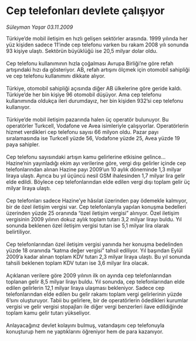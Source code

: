 # Cep telefonları devlete çalışıyor

*Süleyman Yaşar 03.11.2009*

<div class="taraf_structure_2col_1zq">
<div class="margen_n">



 <p>Türkiye’de mobil iletişim en hızlı gelişen sektörler arasında. 1999 yılında her yüz kişiden sadece 11’inde cep telefonu varken bu rakam 2008 yılı sonunda 93 kişiye ulaştı. Sektörün büyüklüğü ise 20,5 milyar dolar oldu. <br/><br/>Cep telefonu kullanımının hızla çoğalması Avrupa Birliği’ne göre refah artışındaki hızı da gösteriyor. AB, refah artışını ölçmek için otomobil sahipliği ve cep telefonu kullanımını dikkate alıyor. <br/><br/>Türkiye, otomobil sahipliği açısında diğer AB ülkelerine göre geride kaldı. Türkiye’de her bin kişiye 96 otomobil düşüyor. Ama cep telefonu kullanımında oldukça ileri durumdayız, her bin kişiden 932’si cep telefonu kullanıyor. <br/><br/>Türkiye’de mobil iletişim pazarında halen üç operatör bulunuyor. Bu operatörler Turkcell, Vodafone ve Avea isimleriyle çalışıyorlar. Operatörlerin hizmet verdikleri cep telefonu sayısı 66 milyon oldu. Pazar payı sıralamasında ise Turkcell yüzde 56, Vodafone yüzde 25, Avea yüzde 19 paya sahipler. <br/><br/>Cep telefonu sayısındaki artışın kamu gelirlerine etkisine gelince... Hazine’nin yayınladığı ekim ayı verilerine göre, vergi dışı gelirler içinde cep telefonlarından alınan Hazine payı 2009’un 10 aylık döneminde 1,3 milyar liraya ulaştı. Ayrıca bu yıl üçüncü nesil GSM ihalesinden 1,7 milyar lira gelir elde edildi. Böylece cep telefonlarından elde edilen vergi dışı toplam gelir üç milyar liraya ulaştı. <br/><br/>Cep telefonları sadece Hazine’ye hâsılat üzerinden pay ödemekle kalmıyor, bir de özel iletişim vergisi var. Cep telefonlarıyla yapılan konuşma bedelleri üzerinden yüzde 25 oranında “özel iletişim vergisi” alınıyor. Özel iletişim vergisinin 2009 yılının dokuz aylık toplam tutarı 3,2 milyar lirayı buldu. Yıl sonunda beklenen özel iletişim vergisi tutarı ise 5,1 milyar lira olarak belirtiliyor. <br/><br/>Cep telefonlarından özel iletişim vergisi yanında her konuşma bedelinden yüzde 18 oranında “katma değer vergisi” tahsil ediliyor. Yıl başından Eylül 2009’a kadar alınan toplam KDV tutarı 2,3 milyar liraya ulaştı. Bu yıl sonunda tahsili beklenen toplam KDV tutarı ise 3,6 milyar lira olacak. <br/><br/>Açıklanan verilere göre 2009 yılının ilk on ayında cep telefonlarından toplanan gelir 8,5 milyar lirayı buldu. Yıl sonunda, cep telefonlarından elde edilen gelirlerin 12,1 milyar liraya ulaşması bekleniyor. Sadece cep telefonlarından elde edilen bu gelir rakamı toplam vergi gelirlerinin yüzde 6’sını oluşturuyor. Tabii bu gelirlere, bir de operatörlerin ödedikleri kurumlar vergisi ve gelir vergisi stopajları ile diğer vergi benzerleri ilave edildiğinde toplam kamu gelir tutarı yükseliyor. <br/><br/>Anlayacağınız devlet kolayını bulmuş, vatandaşını cep telefonuyla konuşturup hem ne yaptıklarını öğreniyor hem de para kazanıyor.</p>
<br/>
<br/>
<br/>



<br/>


<div id="taraf_not">
</div>

</div>


</div>
